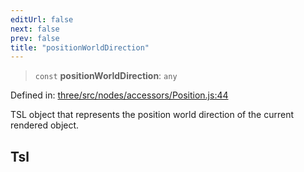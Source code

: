 ```yaml
---
editUrl: false
next: false
prev: false
title: "positionWorldDirection"
---
```


> `const` **positionWorldDirection**: `any`

Defined in: [three/src/nodes/accessors/Position.js:44](https://github.com/DefinitelyMaybe/three-i18n/blob/fa57b79433d1c349ffb23a78727299c8d4190136/three/src/nodes/accessors/Position.js#L44)

TSL object that represents the position world direction of the current rendered object.

## Tsl
